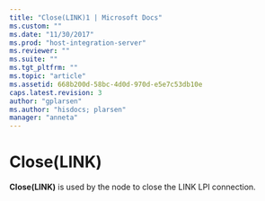 ```yaml
---
title: "Close(LINK)1 | Microsoft Docs"
ms.custom: ""
ms.date: "11/30/2017"
ms.prod: "host-integration-server"
ms.reviewer: ""
ms.suite: ""
ms.tgt_pltfrm: ""
ms.topic: "article"
ms.assetid: 668b200d-58bc-4d0d-970d-e5e7c53db10e
caps.latest.revision: 3
author: "gplarsen"
ms.author: "hisdocs; plarsen"
manager: "anneta"
---
```

# Close(LINK)
**Close(LINK)** is used by the node to close the LINK LPI connection.